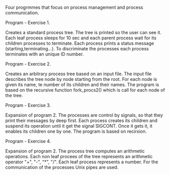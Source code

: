 Four progrmmes that focus on process management and process communication.

Program - Exercise 1.

  Creates a standard process tree. The tree is printed so the user can see it. Each leaf process sleeps for 10 sec and each parent         process wait for its children processes to terminate. Each process prints a status message (starting,terminating...). To discriminate the processes each process terminates with an unique ID number.
  
  
Program - Exercise 2.

  Creates an arbitrary process tree based on an input file. The input file describes the tree node by node starting from the root.
  For each node is given its name, te number of its children and their names. The program is based on the recursive function fork_procs2()   which is call for each node of the tree.


Program - Exercise 3.

  Expansion of program 2. The processes are control by signals, so that they print their messages by deep first. Each process creates its   children and suspend its operation until it get the signal SIGCONT. Once it gets it, it enables its children one by one. The program is   based on recirsion.  
 
 
Program - Exercise 4.

  Expansion of program 2. The process tree computes an arithmetic operations. Each non leaf procees of the tree represents an arithmetic     operator "+", "-", "*", "/". Each leaf process represents a number. For the communication of the processes Unix pipes are used.
  
  

